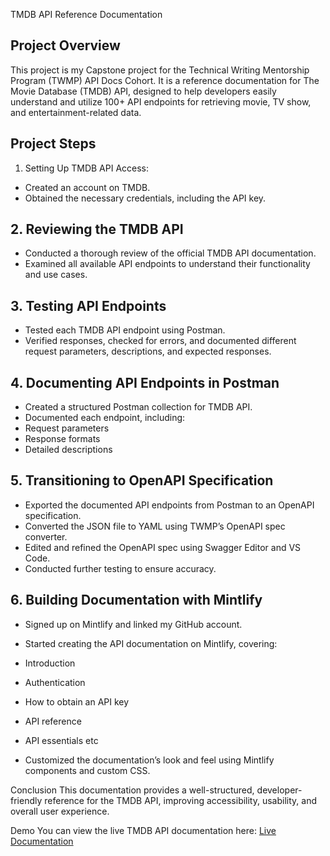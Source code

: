 TMDB API Reference Documentation

## Project Overview
This project is my Capstone project for the Technical Writing Mentorship Program (TWMP) API Docs Cohort. It is a reference documentation for The Movie Database (TMDB) API, designed to help developers easily understand and utilize 100+ API endpoints for retrieving movie, TV show, and entertainment-related data.

## Project Steps
1. Setting Up TMDB API Access:
- Created an account on TMDB.
- Obtained the necessary credentials, including the API key.

## 2. Reviewing the TMDB API
- Conducted a thorough review of the official TMDB API documentation.
- Examined all available API endpoints to understand their functionality and use cases.

## 3. Testing API Endpoints
- Tested each TMDB API endpoint using Postman.
- Verified responses, checked for errors, and documented different request parameters, descriptions, and expected responses.

## 4. Documenting API Endpoints in Postman
- Created a structured Postman collection for TMDB API.
- Documented each endpoint, including:
- Request parameters
- Response formats
- Detailed descriptions

## 5. Transitioning to OpenAPI Specification
- Exported the documented API endpoints from Postman to an OpenAPI specification.
- Converted the JSON file to YAML using TWMP’s OpenAPI spec converter.
- Edited and refined the OpenAPI spec using Swagger Editor and VS Code.
- Conducted further testing to ensure accuracy.

## 6. Building Documentation with Mintlify
- Signed up on Mintlify and linked my GitHub account.
- Started creating the API documentation on Mintlify, covering:
- Introduction
- Authentication
- How to obtain an API key
- API reference
- API essentials etc

- Customized the documentation’s look and feel using Mintlify components and custom CSS.

Conclusion
This documentation provides a well-structured, developer-friendly reference for the TMDB API, improving accessibility, usability, and overall user experience. 

Demo
You can view the live TMDB API documentation here:
[Live Documentation](https://rayoco.mintlify.app/introduction)